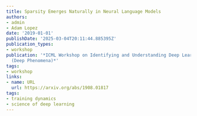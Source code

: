 ```yaml
---
title: Sparsity Emerges Naturally in Neural Language Models
authors:
- admin
- Adam Lopez
date: '2019-01-01'
publishDate: '2025-03-04T20:11:44.885395Z'
publication_types:
- workshop
publication: '*ICML Workshop on Identifying and Understanding Deep Learning Phenomena
  (Deep Phenomena)*'
tags:
- workshop
links:
- name: URL
  url: https://arxiv.org/abs/1908.01817
tags:
- training dynamics
- science of deep learning
---
```

